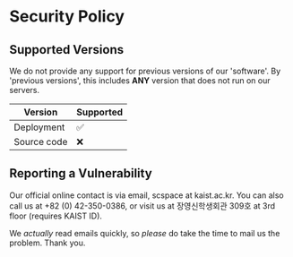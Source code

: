 # Security Policy

## Supported Versions

We do not provide any support for previous versions of our 'software'.
By 'previous versions', this includes **ANY** version that does not run on our servers.

| Version | Supported          |
| ------- | ------------------ |
| Deployment   | :white_check_mark: |
| Source code   | :x:                |

## Reporting a Vulnerability

Our official online contact is via email, scspace at kaist.ac.kr.
You can also call us at +82 (0) 42-350-0386, or visit us at 장영신학생회관 309호 at 3rd floor (requires KAIST ID).

We *actually* read emails quickly, so *please* do take the time to mail us the problem. Thank you.

